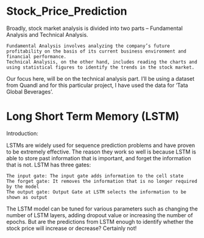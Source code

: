 # Stock_Price_Prediction
Broadly, stock market analysis is divided into two parts – Fundamental Analysis and Technical Analysis.

    Fundamental Analysis involves analyzing the company’s future profitability on the basis of its current business environment and financial performance.
    Technical Analysis, on the other hand, includes reading the charts and using statistical figures to identify the trends in the stock market.
    
Our focus here, will be on the technical analysis part. I’ll be using a dataset from Quandl and for this particular project, I have used the data for ‘Tata Global Beverages’.

# Long Short Term Memory (LSTM)
Introduction:

LSTMs are widely used for sequence prediction problems and have proven to be extremely effective. The reason they work so well is because LSTM is able to store past information that is important, and forget the information that is not. LSTM has three gates:

    The input gate: The input gate adds information to the cell state
    The forget gate: It removes the information that is no longer required by the model
    The output gate: Output Gate at LSTM selects the information to be shown as output
    
The LSTM model can be tuned for various parameters such as changing the number of LSTM layers, adding dropout value or increasing the number of epochs. But are the predictions from LSTM enough to identify whether the stock price will increase or decrease? Certainly not!
